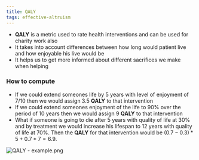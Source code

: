 ```yaml
---
title: QALY
tags: effective-altruism
---
```


- **QALY** is a metric used to rate health interventions and can be used for charity work also
- It takes into account differences between how long would patient live and how enjoyable his live would be
- It helps us to get more informed about different sacrifices we make when helping

### How to compute

- If we could extend someones life by 5 years with level of enjoyment of 7/10 then we would assign 3.5 **QALY** to that intervention
- If we could extend someones enjoyment of the life to 90% over the period of 10 years then we would assign 9 **QALY** to that intervention
- What if someone is going to die after 5 years with quality of life at 30% and by treatment we would increase his lifespan to 12 years with quality of life at 70%. Then the **QALY** for that intervention would be $(0.7 - 0.3) * 5 + 0.7 * 7 = 6.9$.

![QALY - example.png](None)